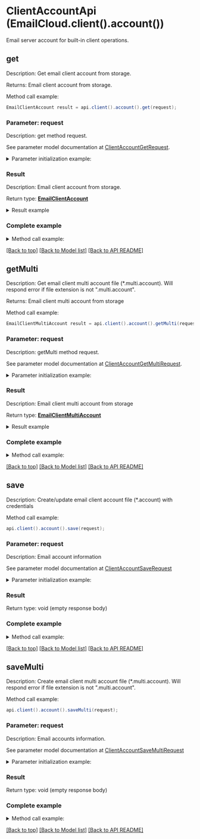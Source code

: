 # ClientAccountApi (EmailCloud.client().account())

Email server account for built-in client operations.

<a name="get"></a>
## get

Description: Get email client account from storage.             

Returns: Email client account from storage.

Method call example:
```java
EmailClientAccount result = api.client().account().get(request);
```


### Parameter: request

Description: get method request.

See parameter model documentation at [ClientAccountGetRequest](ClientAccountGetRequest.md).

<details>
    <summary>Parameter initialization example:</summary>

```java
ClientAccountGetRequest request = Models.clientAccountGetRequest()
    .fileName("email.account")
    .folder("email/account/location/on/storage")
    .storage("First Storage")
    .build();
```

</details>

### Result

Description: Email client account from storage.

Return type: [**EmailClientAccount**](EmailClientAccount.md)

<details>
    <summary>Result example</summary>

```java
result = Models.emailClientAccount()
    .host("smtp.example.com")
    .port(465)
    .securityOptions("SSLAuto")
    .protocolType("SMTP")
    .credentials(Models.emailClientAccountOauthCredentials()
        .clientId("clientId")
        .clientSecret("clientSecret")
        .refreshToken("refreshToken")
        .login("example@example.com")
        .build())
    .build();
```
</details>

### Complete example

<details>
    <summary>Method call example:</summary>

```java
EmailCloud api = new EmailCloud(appKey, appSid);

// Prepare parameters:
ClientAccountGetRequest request = Models.clientAccountGetRequest()
    .fileName("email.account")
    .folder("email/account/location/on/storage")
    .storage("First Storage")
    .build();

// Call method:
EmailClientAccount result = api.client().account().get(request);

// Result example:
result = Models.emailClientAccount()
    .host("smtp.example.com")
    .port(465)
    .securityOptions("SSLAuto")
    .protocolType("SMTP")
    .credentials(Models.emailClientAccountOauthCredentials()
        .clientId("clientId")
        .clientSecret("clientSecret")
        .refreshToken("refreshToken")
        .login("example@example.com")
        .build())
    .build();

```

</details>

[[Back to top]](#) [[Back to Model list]](Models.md) [[Back to API README]](README.md)

<a name="getMulti"></a>
## getMulti

Description: Get email client multi account file (*.multi.account). Will respond error if file extension is not \".multi.account\".             

Returns: Email client multi account from storage

Method call example:
```java
EmailClientMultiAccount result = api.client().account().getMulti(request);
```


### Parameter: request

Description: getMulti method request.

See parameter model documentation at [ClientAccountGetMultiRequest](ClientAccountGetMultiRequest.md).

<details>
    <summary>Parameter initialization example:</summary>

```java
ClientAccountGetMultiRequest request = Models.clientAccountGetMultiRequest()
    .fileName("email.multi.account")
    .folder("email/account/location/on/storage")
    .storage("First Storage")
    .build();
```

</details>

### Result

Description: Email client multi account from storage

Return type: [**EmailClientMultiAccount**](EmailClientMultiAccount.md)

<details>
    <summary>Result example</summary>

```java
result = Models.emailClientMultiAccount()
    .receiveAccounts(Arrays.<EmailClientAccount>asList(
        Models.emailClientAccount()
            .host("imap.gmail.com")
            .port(993)
            .securityOptions("SSLAuto")
            .credentials(Models.emailClientAccountPasswordCredentials()
                .password("password")
                .login("example@gmail.com")
                .build())
            .build(),
        Models.emailClientAccount()
            .host("exchange@outlook.com")
            .port(443)
            .protocolType("EWS")
            .credentials(Models.emailClientAccountOauthCredentials()
                .clientId("clientId")
                .clientSecret("clientSecret")
                .refreshToken("refreshToken")
                .login("example@outlook.com")
                .build())
            .build()))
    .sendAccount(Models.emailClientAccount()
        .host("smtp.gmail.com")
        .port(465)
        .securityOptions("SSLAuto")
        .protocolType("SMTP")
        .credentials(Models.emailClientAccountPasswordCredentials()
            .password("password")
            .login("example@gmail.com")
            .build())
        .build())
    .build();
```
</details>

### Complete example

<details>
    <summary>Method call example:</summary>

```java
EmailCloud api = new EmailCloud(appKey, appSid);

// Prepare parameters:
ClientAccountGetMultiRequest request = Models.clientAccountGetMultiRequest()
    .fileName("email.multi.account")
    .folder("email/account/location/on/storage")
    .storage("First Storage")
    .build();

// Call method:
EmailClientMultiAccount result = api.client().account().getMulti(request);

// Result example:
result = Models.emailClientMultiAccount()
    .receiveAccounts(Arrays.<EmailClientAccount>asList(
        Models.emailClientAccount()
            .host("imap.gmail.com")
            .port(993)
            .securityOptions("SSLAuto")
            .credentials(Models.emailClientAccountPasswordCredentials()
                .password("password")
                .login("example@gmail.com")
                .build())
            .build(),
        Models.emailClientAccount()
            .host("exchange@outlook.com")
            .port(443)
            .protocolType("EWS")
            .credentials(Models.emailClientAccountOauthCredentials()
                .clientId("clientId")
                .clientSecret("clientSecret")
                .refreshToken("refreshToken")
                .login("example@outlook.com")
                .build())
            .build()))
    .sendAccount(Models.emailClientAccount()
        .host("smtp.gmail.com")
        .port(465)
        .securityOptions("SSLAuto")
        .protocolType("SMTP")
        .credentials(Models.emailClientAccountPasswordCredentials()
            .password("password")
            .login("example@gmail.com")
            .build())
        .build())
    .build();

```

</details>

[[Back to top]](#) [[Back to Model list]](Models.md) [[Back to API README]](README.md)

<a name="save"></a>
## save

Description: Create/update email client account file (*.account) with credentials             


Method call example:
```java
api.client().account().save(request);
```

### Parameter: request

Description: Email account information

See parameter model documentation at [ClientAccountSaveRequest](ClientAccountSaveRequest.md)

<details>
    <summary>Parameter initialization example:</summary>
    
```java
ClientAccountSaveRequest request = Models.clientAccountSaveRequest()
    .storageFile(Models.storageFileLocation()
        .fileName("email.account")
        .storage("First Storage")
        .folderPath("file/location/folder/on/storage")
        .build())
    .value(Models.emailClientAccount()
        .host("smtp.example.com")
        .port(465)
        .securityOptions("SSLAuto")
        .protocolType("SMTP")
        .credentials(Models.emailClientAccountOauthCredentials()
            .clientId("clientId")
            .clientSecret("clientSecret")
            .refreshToken("refreshToken")
            .login("example@example.com")
            .build())
        .build())
    .build();
```

</details>


### Result

Return type: void (empty response body)

### Complete example

<details>
    <summary>Method call example:</summary>

```java
EmailCloud api = new EmailCloud(appKey, appSid);

// Prepare parameters:
ClientAccountSaveRequest request = Models.clientAccountSaveRequest()
    .storageFile(Models.storageFileLocation()
        .fileName("email.account")
        .storage("First Storage")
        .folderPath("file/location/folder/on/storage")
        .build())
    .value(Models.emailClientAccount()
        .host("smtp.example.com")
        .port(465)
        .securityOptions("SSLAuto")
        .protocolType("SMTP")
        .credentials(Models.emailClientAccountOauthCredentials()
            .clientId("clientId")
            .clientSecret("clientSecret")
            .refreshToken("refreshToken")
            .login("example@example.com")
            .build())
        .build())
    .build();

// Call method:
api.client().account().save(request);
```

</details>

[[Back to top]](#) [[Back to Model list]](Models.md) [[Back to API README]](README.md)
<a name="saveMulti"></a>
## saveMulti

Description: Create email client multi account file (*.multi.account). Will respond error if file extension is not \".multi.account\".             


Method call example:
```java
api.client().account().saveMulti(request);
```

### Parameter: request

Description: Email accounts information.

See parameter model documentation at [ClientAccountSaveMultiRequest](ClientAccountSaveMultiRequest.md)

<details>
    <summary>Parameter initialization example:</summary>
    
```java
ClientAccountSaveMultiRequest request = Models.clientAccountSaveMultiRequest()
    .storageFile(Models.storageFileLocation()
        .fileName("email.multi.account")
        .storage("First Storage")
        .folderPath("file/location/folder/on/storage")
        .build())
    .value(Models.emailClientMultiAccount()
        .receiveAccounts(Arrays.<EmailClientAccount>asList(
            Models.emailClientAccount()
                .host("imap.gmail.com")
                .port(993)
                .securityOptions("SSLAuto")
                .credentials(Models.emailClientAccountPasswordCredentials()
                    .password("password")
                    .login("example@gmail.com")
                    .build())
                .build(),
            Models.emailClientAccount()
                .host("exchange@outlook.com")
                .port(443)
                .protocolType("EWS")
                .credentials(Models.emailClientAccountOauthCredentials()
                    .clientId("clientId")
                    .clientSecret("clientSecret")
                    .refreshToken("refreshToken")
                    .login("example@outlook.com")
                    .build())
                .build()))
        .sendAccount(Models.emailClientAccount()
            .host("smtp.gmail.com")
            .port(465)
            .securityOptions("SSLAuto")
            .protocolType("SMTP")
            .credentials(Models.emailClientAccountPasswordCredentials()
                .password("password")
                .login("example@gmail.com")
                .build())
            .build())
        .build())
    .build();
```

</details>


### Result

Return type: void (empty response body)

### Complete example

<details>
    <summary>Method call example:</summary>

```java
EmailCloud api = new EmailCloud(appKey, appSid);

// Prepare parameters:
ClientAccountSaveMultiRequest request = Models.clientAccountSaveMultiRequest()
    .storageFile(Models.storageFileLocation()
        .fileName("email.multi.account")
        .storage("First Storage")
        .folderPath("file/location/folder/on/storage")
        .build())
    .value(Models.emailClientMultiAccount()
        .receiveAccounts(Arrays.<EmailClientAccount>asList(
            Models.emailClientAccount()
                .host("imap.gmail.com")
                .port(993)
                .securityOptions("SSLAuto")
                .credentials(Models.emailClientAccountPasswordCredentials()
                    .password("password")
                    .login("example@gmail.com")
                    .build())
                .build(),
            Models.emailClientAccount()
                .host("exchange@outlook.com")
                .port(443)
                .protocolType("EWS")
                .credentials(Models.emailClientAccountOauthCredentials()
                    .clientId("clientId")
                    .clientSecret("clientSecret")
                    .refreshToken("refreshToken")
                    .login("example@outlook.com")
                    .build())
                .build()))
        .sendAccount(Models.emailClientAccount()
            .host("smtp.gmail.com")
            .port(465)
            .securityOptions("SSLAuto")
            .protocolType("SMTP")
            .credentials(Models.emailClientAccountPasswordCredentials()
                .password("password")
                .login("example@gmail.com")
                .build())
            .build())
        .build())
    .build();

// Call method:
api.client().account().saveMulti(request);
```

</details>

[[Back to top]](#) [[Back to Model list]](Models.md) [[Back to API README]](README.md)
